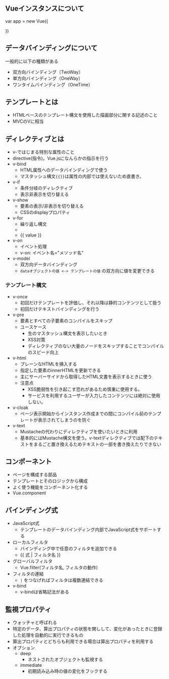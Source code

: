 ## Vueインスタンスについて
var app = new Vue({

})

## データバインディングについて

一般的に以下の種類がある

- 双方向バインディング（TwoWay）
- 単方向バインディング（OneWay）
- ワンタイムバインディング（OneTime）

## テンプレートとは
- HTMLベースのテンプレート構文を使用した描画部分に関する記述のこと
- MVCのVに相当

## ディレクティブとは
- v-ではじまる特別な属性のこと
- directive(指令)。Vue.jsになんらかの指示を行う
- v-bind
    - HTML属性へのデータバインディングで使う
    - マスタッシュ構文`{{}}`は属性の内部では使えないため直書き。
- v-if
    - 条件分岐のディレクティブ
    - 表示非表示を切り替える 
- v-show
    - 要素の表示/非表示を切り替える
    - CSSのdisplayプロパティ
- v-for
    - 繰り返し構文 
    - <li v-for="value in values">{{ value }}</li>
- v-on
    - イベント処理
    - v-on: イベント名="メソッド名"
- v-model
    - 双方向データバインディング
    - `dataオブジェクトの値 <-> テンプレートの値` の双方向に値を変更できる

### テンプレート構文
- v-once
    - 初回だけテンプレートを評価し、それ以降は静的コンテンツとして扱う
    - 初回だけテキストバインディングを行う
- v-pre
    - 要素とすべての子要素のコンパイルをスキップ
    - ユースケース
        - 生のマスタッシュ構文を表示したいとき
        - XSS対策
        - ディレクティブのない大量のノードをスキップすることでコンパイルのスピード向上
- v-html
    - プレーンなHTMLを挿入する
    - 指定した要素のinnerHTMLを更新できる
    - 主にサーバーサイドから取得したHTML文書を表示するときに使う
    - 注意点
        - XSS脆弱性を引き起こす恐れがあるため慎重に使用する。
        - サービスを利用するユーザーが入力したコンテンツには絶対に使用しない。
- v-cloak
    - ページ表示開始からインスタンス作成までの間にコンパイル前のテンプレートが表示されてしまうのを防ぐ 
- v-text
    - Mustacheの代わりにディレクティブを使いたいときに利用
    - 基本的にはMustache構文を使う。v-textディレクティブでは配下のテキストをまるごと置き換えるためテキストの一部を書き換えたりできない

## コンポーネント
- ページを構成する部品
- テンプレートとそのロジックから構成
- よく使う機能をコンポーネント化する
- Vue.component

## バインディング式
- JavaScript式
    - テンプレートのデータバインディング内部でJavaScript式をサポートする
- ローカルフィルタ
    - バインディング中で任意のフィルタを追加できる
    - {{ 式 | フィルタ名 }}
- グローバルフィルタ
    - Vue.filter(フィルタ名, フィルタの動作)
- フィルタの連結
    -  `|` をつなげればフィルタは複数連結できる
- v-bind
    - v-bindは省略記法がある

## 監視プロパティ
- ウォッチャと呼ばれる
- 特定のデータ、算出プロパティの状態を関しして、変化があったときに登録した処理を自動的に実行できるもの
- 算出プロパティとどちらも利用できる場合は算出プロパティを利用する
- オプション
    - deep
        - ネストされたオブジェクトも監視する
    - immediate
        - 初期読み込み時の値の変化をフックする
